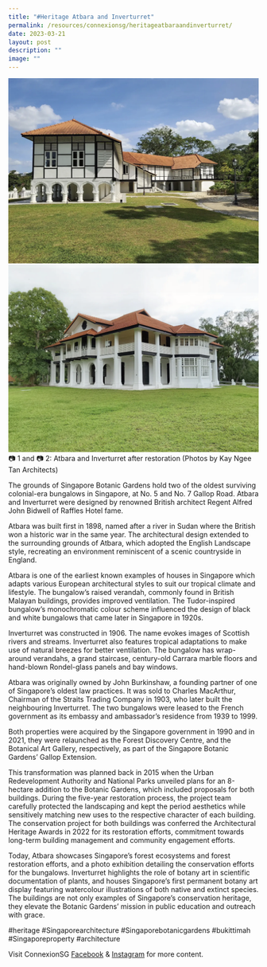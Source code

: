 ```yaml
---
title: "#Heritage Atbara and Inverturret"
permalink: /resources/connexionsg/heritageatbaraandinverturret/
date: 2023-03-21
layout: post
description: ""
image: ""
---
```

![](/images/connexionsg/2023/botanic%20garden%201.png)![](/images/connexionsg/2023/botanic%20garden%202.png)
📷 1 and 📷 2: Atbara and Inverturret after restoration (Photos by Kay Ngee Tan Architects)

The grounds of Singapore Botanic Gardens hold two of the oldest surviving colonial-era bungalows in Singapore, at No. 5 and No. 7 Gallop Road. Atbara and Inverturret were designed by renowned British architect Regent Alfred John Bidwell of Raffles Hotel fame.

Atbara was built first in 1898, named after a river in Sudan where the British won a historic war in the same year. The architectural design extended to the surrounding grounds of Atbara, which adopted the English Landscape style, recreating an environment reminiscent of a scenic countryside in England.

Atbara is one of the earliest known examples of houses in Singapore which adapts various European architectural styles to suit our tropical climate and lifestyle. The bungalow’s raised verandah, commonly found in British Malayan buildings, provides improved ventilation. The Tudor-inspired bungalow’s monochromatic colour scheme influenced the design of black and white bungalows that came later in Singapore in 1920s.

Inverturret was constructed in 1906. The name evokes images of Scottish rivers and streams. Inverturret also features tropical adaptations to make use of natural breezes for better ventilation. The bungalow has wrap-around verandahs, a grand staircase, century-old Carrara marble floors and hand-blown Rondel-glass panels and bay windows.

Atbara was originally owned by John Burkinshaw, a founding partner of one of Singapore’s oldest law practices. It was sold to Charles MacArthur, Chairman of the Straits Trading Company in 1903, who later built the neighbouring Inverturret. The two bungalows were leased to the French government as its embassy and ambassador’s residence from 1939 to 1999.

Both properties were acquired by the Singapore government in 1990 and in 2021, they were relaunched as the Forest Discovery Centre, and the Botanical Art Gallery, respectively, as part of the Singapore Botanic Gardens’ Gallop Extension.

This transformation was planned back in 2015 when the Urban Redevelopment Authority and National Parks unveiled plans for an 8-hectare addition to the Botanic Gardens, which included proposals for both buildings. During the five-year restoration process, the project team carefully protected the landscaping and kept the period aesthetics while sensitively matching new uses to the respective character of each building. The conservation project for both buildings was conferred the Architectural Heritage Awards in 2022 for its restoration efforts, commitment towards long-term building management and community engagement efforts.

Today, Atbara showcases Singapore’s forest ecosystems and forest restoration efforts, and a photo exhibition detailing the conservation efforts for the bungalows. Inverturret highlights the role of botany art in scientific documentation of plants, and houses Singapore’s first permanent botany art display featuring watercolour illustrations of both native and extinct species. The buildings are not only examples of Singapore’s conservation heritage, they elevate the Botanic Gardens’ mission in public education and outreach with grace.

#heritage #Singaporearchitecture #Singaporebotanicgardens #bukittimah #Singaporeproperty #architecture

Visit ConnexionSG [Facebook](https://www.facebook.com/ConnexionSG) & [Instagram](https://www.instagram.com/connexionsg/) for more content.